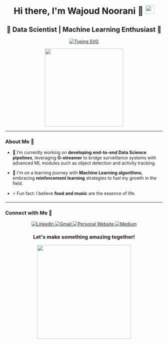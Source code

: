 <h1 align="center">Hi there, I'm Wajoud Noorani 👋 <img src="https://media.giphy.com/media/hvRJCLFzcasrR4ia7z/giphy.gif" width="28"></h1>

<h2 align="center">🚀 Data Scientist | Machine Learning Enthusiast 🚀</h2>
<p align="center">
  <a href="https://git.io/typing-svg"><img src="https://readme-typing-svg.herokuapp.com?font=Fira+Code&size=22&pause=1000&color=F75C7E&width=435&lines=Passionate+about+Data+Science+and+ML;3%2B+Years+of+Experience+in+ML+Development;Creating+End-to-End+Data+Science+Pipelines" alt="Typing SVG" ></a>
</p>

<p align="center">
  <img src="https://drive.google.com/uc?export=view&id=12AJ3jWoI7O93GhGLC4pwxi_uNlUqCBCA" width="250" height="250" />
</p>

---

### About Me 📘

- 🔭 I’m currently working on **developing end-to-end Data Science pipelines**, leveraging **G-streamer** to bridge surveillance systems with advanced ML modules such as object detection and activity tracking.

- 🌱 I'm on a learning journey with **Machine Learning algorithms**, embracing **reinforcement learning** strategies to fuel my growth in the field.

- ⚡ Fun fact: I believe **food and music** are the essence of life.

---

### Connect with Me 🌟

<p align="center">
  <!-- LinkedIn -->
  <a href="https://www.linkedin.com/in/wajoud-noorani-7b6054118">
    <img alt="LinkedIn" src="https://img.shields.io/badge/LinkedIn-%230077B5.svg?&style=for-the-badge&logo=linkedin&logoColor=white"/>
  </a>
  <!-- Gmail -->
  <a href="mailto:wajoudnoorani59@gmail.com">
    <img alt="Gmail" src="https://img.shields.io/badge/Gmail-D14836?style=for-the-badge&logo=gmail&logoColor=white" />
  </a>
  <!-- Personal Website -->
  <a href="https://wajoudnoorani.com/">
    <img alt="Personal Website" src="https://img.shields.io/badge/Website-%230A0A0A.svg?&style=for-the-badge&logo=google-chrome&logoColor=white" />
  </a>
  <!-- Medium -->
  <a href="https://medium.com/@wajoudnoorani59">
    <img alt="Medium" src="https://img.shields.io/badge/Medium-%2312100E.svg?&style=for-the-badge&logo=medium&logoColor=white"/>
  </a>
</p>


<h3 align="center">Let's make something amazing together!</h3>

<p align="center">
  <img src="https://drive.google.com/uc?export=view&id=1XRfqvUeJpstLYmafCEU_8J7YOv54OI-z" width="300" height="300"/>
</p>

